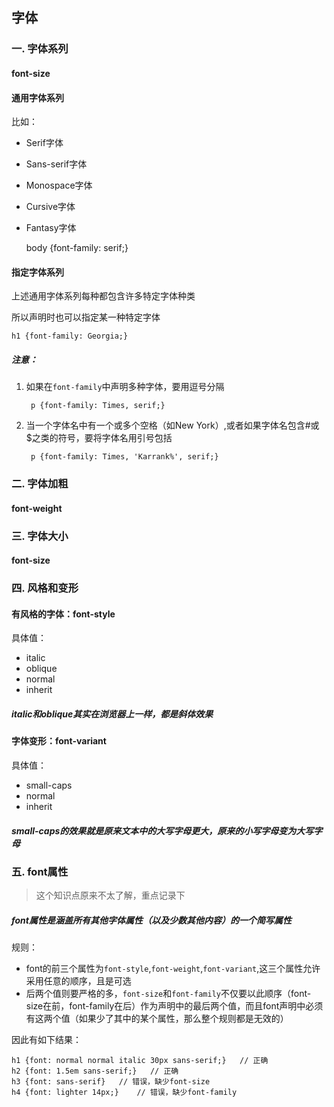 ## 字体
###

### 一. 字体系列

#### font-size

#### 通用字体系列

比如：

* Serif字体
* Sans-serif字体
* Monospace字体
* Cursive字体
* Fantasy字体

	body {font-family: serif;}

#### 指定字体系列

上述通用字体系列每种都包含许多特定字体种类

所以声明时也可以指定某一种特定字体

	h1 {font-family: Georgia;}

##### 注意：

1. 如果在`font-family`中声明多种字体，要用逗号分隔

		p {font-family: Times, serif;}		

2. 当一个字体名中有一个或多个空格（如New York）,或者如果字体名包含#或$之类的符号，要将字体名用引号包括

		p {font-family: Times, 'Karrank%', serif;}

### 二. 字体加粗

#### font-weight

### 三. 字体大小

#### font-size

### 四. 风格和变形

#### 有风格的字体：font-style

具体值：

* italic
* oblique
* normal
* inherit

##### italic和oblique其实在浏览器上一样，都是斜体效果

#### 字体变形：font-variant

具体值：

* small-caps
* normal
* inherit

##### small-caps的效果就是原来文本中的大写字母更大，原来的小写字母变为大写字母

### 五. font属性

> 这个知识点原来不太了解，重点记录下

##### font属性是涵盖所有其他字体属性（以及少数其他内容）的一个简写属性

规则：

* font的前三个属性为`font-style`,`font-weight`,`font-variant`,这三个属性允许采用任意的顺序，且是可选
* 后两个值则要严格的多，`font-size`和`font-family`不仅要以此顺序（font-size在前，font-family在后）作为声明中的最后两个值，而且font声明中必须有这两个值（如果少了其中的某个属性，那么整个规则都是无效的）

因此有如下结果：

	h1 {font: normal normal italic 30px sans-serif;}   // 正确
	h2 {font: 1.5em sans-serif;}   // 正确
	h3 {font: sans-serif}   // 错误，缺少font-size
	h4 {font: lighter 14px;}    // 错误，缺少font-family

	

